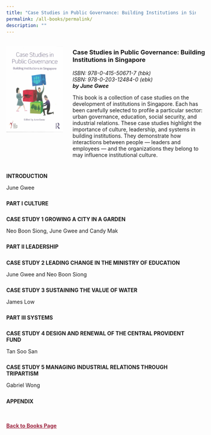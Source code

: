 ```yaml
---
title: "Case Studies in Public Governance: Building Institutions in Singapore"
permalink: /all-books/permalink/
description: ""
---
```

<style>


.grid-container {
	display: grid;
	grid-template-columns: 30% 70%;
	grid-gap: 5%
	}
	
img {
		object-fit: contain;
		width: 100%;
		height: 80%;
	}	

.chapter-divider {
	margin-top: 5%;
	}	
	
.back a
{
	color: #9f2943;
	font-weight: bold;
	
}	


</style>

<div class="grid-container">
	<div class="grid-child"><img src="/images/Books/Case%20Studies%20in%20Public%20Governance.jpg"></div>
	<div class="grid-child">
		<h3>Case Studies in Public Governance: Building Institutions in Singapore</h3>
		<i>ISBN: 978-0-415-50671-7 (hbk)</i><br>
		<i>ISBN: 978-0-203-12484-0 (ebk)</i><br>
		<b><i>by June Gwee</i></b>
		<p>This book is a collection of case studies on the development of institutions in Singapore. Each has been  carefully selected to profile a particular sector: urban governance, education, social security, and industrial relations. These case studies highlight the importance of culture, leadership, and systems in building institutions. They demonstrate how interactions between people — leaders and employees — and the organizations they belong to may influence institutional culture. </p>
	</div>

</div>

<div>

<div class="chapter-divider">
<p><b>INTRODUCTION</b></p>
June Gwee
</div>
	
<div class="chapter-divider">
<p><b>PART I CULTURE</b></p>

</div>
		
<div class="chapter-divider">
<p><b>CASE STUDY 1 GROWING A CITY IN A GARDEN</b></p>
Neo Boon Siong, June Gwee and Candy Mak
</div>
	
<div class="chapter-divider">
<p><b>PART II LEADERSHIP</b></p>

</div>
	
<div class="chapter-divider">
<p><b>CASE STUDY 2 LEADING CHANGE IN THE MINISTRY OF EDUCATION</b></p>
June Gwee and Neo Boon Siong
</div>
	

<div class="chapter-divider">
<p><b>CASE STUDY 3 SUSTAINING THE VALUE OF WATER</b></p>
James Low
</div>
	
	
<div class="chapter-divider">
<p><b>PART III SYSTEMS</b></p>

</div>
	
	
<div class="chapter-divider">
<p><b>CASE STUDY 4 DESIGN AND RENEWAL OF THE CENTRAL PROVIDENT FUND</b></p>
Tan Soo San
</div>
	
	
<div class="chapter-divider">
<p><b>CASE STUDY 5 MANAGING INDUSTRIAL RELATIONS THROUGH TRIPARTISM</b></p>
Gabriel Wong
</div>
	
<div class="chapter-divider">
<p><b>APPENDIX</b></p>

</div>	






</div>



<br>
<br>
<div class="back">
<a href="/books/">Back to Books Page</a>	

</div>